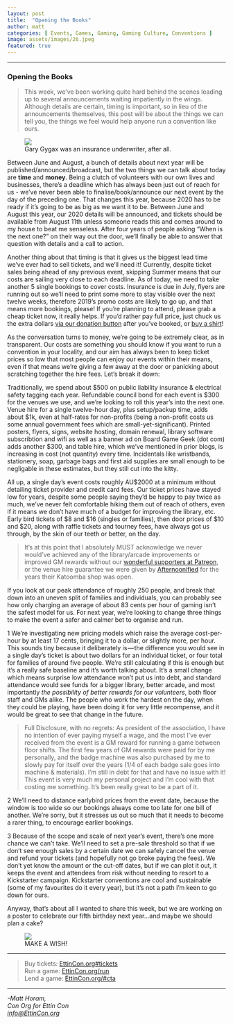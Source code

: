 ```yaml
---
layout: post
title:  "Opening the Books"
author: matt
categories: [ Events, Games, Gaming, Gaming Culture, Conventions ]
image: assets/images/26.jpeg
featured: true
---
```


<section name="ee35" class="section section--body section--first"><div class="section-divider"><hr class="section-divider"></div><div class="section-content"><div class="section-inner sectionLayout--insetColumn"><h3 name="3605" id="3605" class="graf graf--h3 graf--leading graf--title">Opening the Books</h3><blockquote name="2b66" id="2b66" class="graf graf--blockquote graf-after--h3">This week, we’ve been working quite hard behind the scenes leading up to several announcements waiting impatiently in the wings. Although details are certain, timing is important, so in lieu of the announcements themselves, this post will be about the things we can tell you, the things we feel would help anyone run a convention like ours.</blockquote>

<figure name="c97d" id="c97d" class="graf graf--figure graf-after--blockquote"><img class="graf-image" data-image-id="1*fkUfrbGwZLy35NHNRguC2w.jpeg" data-width="2000" data-height="1321" data-is-featured="true" src="/blog/assets/images/26.jpeg"><figcaption class="imageCaption">Gary Gygax was an insurance underwriter, after all.</figcaption></figure>

<p name="8a0b" id="8a0b" class="graf graf--p graf-after--figure">Between June and August, a bunch of details about next year will be published/announced/broadcast, but the two things we can talk about today are <strong class="markup--strong markup--p-strong">time</strong> and <strong class="markup--strong markup--p-strong">money</strong>. Being a clutch of volunteers with our own lives and businesses, there’s a deadline which has always been just out of reach for us - we’ve never been able to finalise/book/announce our next event by the day of the preceding one. That changes this year, because 2020 has to be ready if it’s going to be as big as we want it to be. Between June and August this year, our 2020 details will be announced, and tickets should be available from August 11th unless someone reads this and comes around to my house to beat me senseless. After four years of people asking “When is the next one?” on their way out the door, we’ll finally be able to answer that question with details and a call to action.</p><p name="44d6" id="44d6" class="graf graf--p graf-after--p">Another thing about that timing is that it gives us the biggest lead time we’ve ever had to sell tickets, and we’ll need it! Currently, despite ticket sales being ahead of any previous event, skipping Summer means that our costs are sailing very close to each deadline. As of today, we need to take another 5 single bookings to cover costs. Insurance is due in July, flyers are running out so we’ll need to print some more to stay visible over the next twelve weeks, therefore 2019’s promo costs are likely to go up, and that means more bookings, please! If you’re planning to attend, please grab a cheap ticket now, it really helps. If you’d rather pay full price, just chuck us the extra dollars <a href="http://ettincon.org/#get-involved" data-href="http://ettincon.org/#get-involved" class="markup--anchor markup--p-anchor" rel="noopener" target="_blank">via our donation button</a> after you’ve booked, or <a href="https://ettincon.org/merch" data-href="https://ettincon.org/merch" class="markup--anchor markup--p-anchor" rel="noopener" target="_blank">buy a shirt</a>!</p><p name="1e3f" id="1e3f" class="graf graf--p graf-after--p">As the conversation turns to money, we’re going to be extremely clear, as in transparent. Our costs are something you should know if you want to run a convention in your locality, and our aim has always been to keep ticket prices so low that most people can enjoy our events within their means, even if that means we’re giving a few away at the door or panicking about scratching together the hire fees. Let’s break it down:</p><p name="4d50" id="4d50" class="graf graf--p graf-after--p">Traditionally, we spend about $500 on public liability insurance &amp; electrical safety tagging each year. Refundable council bond for each event is $300 for the venues we use, and we’re looking to roll this year’s into the next one. Venue hire for a single twelve-hour day, plus setup/packup time, adds about $1k, even at half-rates for non-profits (being a non-profit costs us some annual government fees which are small-yet-significant). Printed posters, flyers, signs, website hosting, domain renewal, library software subscribtion and wifi as well as a banner ad on Board Game Geek (dot com) adds another $300, and table hire, which we’ve mentioned in prior blogs, is increasing in cost (not quantity) every time. Incidentals like wristbands, stationery, soap, garbage bags and first aid supplies are small enough to be negligable in these estimates, but they still cut into the kitty.</p><p name="748a" id="748a" class="graf graf--p graf-after--p">All up, a single day’s event costs roughly AU$2000 at a minimum without detailing ticket provider and credit card fees. Our ticket prices have stayed low for years, despite some people saying they’d be happy to pay twice as much, we’ve never felt comfortable hiking them out of reach of others, even if it means we don’t have much of a budget for improving the library, etc. Early bird tickets of $8 and $16 (singles or families), then door prices of $10 and $20, along with raffle tickets and tourney fees, have always got us through, by the skin of our teeth or better, on the day.</p><blockquote name="7f8c" id="7f8c" class="graf graf--pullquote graf-after--p">It’s at this point that I absolutely MUST acknowledge we never would’ve achieved any of the library/arcade improvements or improved GM rewards without our <a href="https://patreon.com/EttinCon" data-href="https://patreon.com/EttinCon" class="markup--anchor markup--pullquote-anchor" rel="noopener" target="_blank">wonderful supporters at Patreon</a>, or the venue hire guarantee we were given by <a href="https:/afternoonified.com.au" data-href="https:/afternoonified.com.au" class="markup--anchor markup--pullquote-anchor" target="_blank">Afternoonified</a> for the years their Katoomba shop was open.</blockquote><p name="095e" id="095e" class="graf graf--p graf-after--pullquote">If you look at our peak attendance of roughly 250 people, and break that down into an uneven split of families and individuals, you can probably see how only charging an average of about 83 cents per hour of gaming isn’t the safest model for us. For next year, we’re looking to change three things to make the event a safer and calmer bet to organise and run.</p><p name="8793" id="8793" class="graf graf--p graf--hasDropCapModel graf--hasDropCap graf-after--p"><span class="graf-dropCap">1</span> We’re investigating new pricing models which raise the average cost-per-hour by at least 17 cents, bringing it to a dollar, or slightly more, per hour. This sounds tiny because it deliberately is — the difference you would see in a single day’s ticket is about two dollars for an individual ticket, or four total for families of around five people. We’re still calculating if this is enough but it’s a really safe baseline and it’s worth talking about. It’s a small change which means surprise low attendance won’t put us into debt, and standard attendance would see funds for a bigger library, better arcade, and most importantly <em class="markup--em markup--p-em">the possibility of better rewards for our volunteers</em>, both floor staff and GMs alike. The people who work the hardest on the day, when they could be playing, have been doing it for very little recompense, and it would be great to see that change in the future.</p><blockquote name="7057" id="7057" class="graf graf--blockquote graf-after--p">Full Disclosure, with no regrets: As president of the association, I have no intention of ever paying myself a wage, and the most I’ve ever received from the event is a GM reward for running a game between floor shifts. The first few years of GM rewards were paid for by me personally, and the badge machine was also purchased by me to slowly pay for itself over the years (1/4 of each badge sale goes into machine &amp; materials). I’m still in debt for that and have no issue with it! This event is very much my personal project and I’m cool with that costing me something. It’s been really great to be a part of it.</blockquote><p name="213d" id="213d" class="graf graf--p graf--hasDropCapModel graf--hasDropCap graf-after--blockquote"><span class="graf-dropCap">2</span> We’ll need to distance earlybird prices from the event date, because the window is too wide so our bookings always come too late for one bill of another. We’re sorry, but it stresses us out so much that it needs to become a rarer thing, to encourage earlier bookings.</p><p name="b539" id="b539" class="graf graf--p graf--hasDropCapModel graf--hasDropCap graf-after--p"><span class="graf-dropCap">3</span> Because of the scope and scale of next year’s event, there’s one more chance we can’t take. We’ll need to set a pre-sale threshold so that if we don’t see enough sales by a certain date we can safely cancel the venue and refund your tickets (and hopefully not go broke paying the fees). We don’t yet know the amount or the cut-off dates, but if we can plot it out, it keeps the event and attendees from risk without needing to resort to a Kickstarter campaign. Kickstarter conventions are cool and sustainable (some of my favourites do it every year), but it’s not a path I’m keen to go down for ours.</p><p name="7e6f" id="7e6f" class="graf graf--p graf-after--p">Anyway, that’s about all I wanted to share this week, but we are working on a poster to celebrate our fifth birthday next year…and maybe we should plan a cake?</p>

<figure name="f2f2" id="f2f2" class="graf graf--figure graf-after--p graf--trailing"><img class="graf-image" data-image-id="1*WgrjX708bx-vYNOy7G8etA.gif" data-width="823" data-height="413" src="/blog/assets/images/26b.gif"><figcaption class="imageCaption">MAKE A WISH!</figcaption></figure>

</div></div></section><section name="1775" class="section section--body"><div class="section-divider"><hr class="section-divider"></div><div class="section-content"><div class="section-inner sectionLayout--insetColumn"><blockquote name="4d62" id="4d62" class="graf graf--blockquote graf--leading graf--trailing">Buy tickets: <a href="https://EttinCon.org#tickets" data-href="https://EttinCon.org#tickets" class="markup--anchor markup--blockquote-anchor" rel="noopener" target="_blank">EttinCon.org#tickets</a><br>Run a game: <a href="https://EttinCon.org/run" data-href="https://EttinCon.org/run" class="markup--anchor markup--blockquote-anchor" rel="nofollow noopener noopener" target="_blank">EttinCon.org/run</a><br>Lend a game: <a href="https://ettincon.org/#cta" data-href="https://ettincon.org/#cta" class="markup--anchor markup--blockquote-anchor" rel="noopener" target="_blank">EttinCon.org/#cta</a></blockquote></div></div></section><section name="0ad4" class="section section--body section--last"><div class="section-divider"><hr class="section-divider"></div><div class="section-content"><div class="section-inner sectionLayout--insetColumn"><p name="d9e0" id="d9e0" class="graf graf--p graf--leading graf--trailing"><em class="markup--em markup--p-em">-Matt Horam,<br>Con Org for Ettin Con<br></em><a href="mailto:info@EttinCon.org" data-href="mailto:info@EttinCon.org" class="markup--anchor markup--p-anchor" target="_blank"><em class="markup--em markup--p-em">info@EttinCon.org</em></a></p></div></div></section>